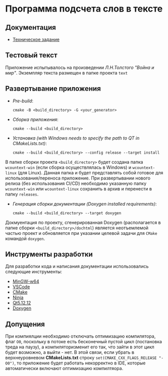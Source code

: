 # Программа подсчета слов в тексте


## Документация
- [Техническое задание](specification/specification.md)

## Тестовый текст
Приложение испытывалось на произведении _Л.Н.Толстого "Война и мир"_. Экземпляр текста размещен в папке проекта `text`

## Развертывание приложения
- _Pre-build_: 
    ```
    cmake -B <build_directory> -G <your_generator>
    ```

- _Сборка приложения_: 
    ```
    cmake --build <build_directory>
    ```

- _Установка (with Windows needs to specify the path to QT in CMakeLists.txt)_: 
    ```
    cmake --build <build_directory> --config release --target install
    ```
В папке сборки проекта `<build_directory>` будет создана папка `wcountext-win` (если сборка осуществлялась в Windows) и `wcountext-linux` (для Linux). Данная папка и будет представлять собой готовое для использования/переноса приложение. При развертывании нового релиза (без использования CI/CD) необходимо указанную папку `wcountext-win` или `wcountext-linux` сохранить в архив и перенести в папку `releases`.

- _Генерация сборки документации (Doxygen installed requirements)_: 
    ```
    cmake --build <build_directory> --target doxygen
    ```
Докмуентация по проекту, сгенерированная Doxygen (располагается в папке сборки `<build_directory>/dochtml`) является неотъемлемой частью проект и обновляется при указании целевой задачи для `CMake` командой `doxygen`.


## Инструменты разработки

Для разработки кода и написания документации использовались следующие инструменты:
- [MinGW-w64](https://www.mingw-w64.org/)
- [VSCode](https://code.visualstudio.com/)
- [CMake](https://cmake.org/download/)
- [Ninja](https://github.com/ninja-build/ninja/releases)
- [Qt5.12.12](https://www.qt.io/)
- [Doxygen](https://github.com/doxygen/doxygen/releases)

## Допущения
При компиялции необходимо отключать оптимизацию компилятора, флаг `O0`, поскольку в потоке есть бесконечный пустой цикл (постановка треда на паузу), а компиляторизменит его так, что зайти в этот цикл будет возможно, а выйти - нет. В этой связи, если убрать в верхнеуровневом __CMakeLists.txt__ строку `set(CMAKE_CXX_FLAGS_RELEASE "-O0")`, то приложение будет работать некорректно в IDE, которые автоматически включают оптимизацию компилтяора.